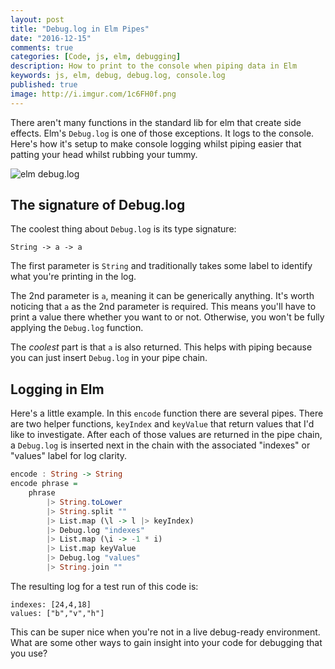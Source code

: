 ```yaml
---
layout: post
title: "Debug.log in Elm Pipes"
date: "2016-12-15"
comments: true
categories: [Code, js, elm, debugging]
description: How to print to the console when piping data in Elm
keywords: js, elm, debug, debug.log, console.log
published: true
image: http://i.imgur.com/1c6FH0f.png
---
```


There aren't many functions in the standard lib for elm that create side effects.  Elm's `Debug.log` is one of those exceptions.  It logs to the console.  Here's how it's setup to make console logging whilst piping easier that patting your head whilst rubbing your tummy.

![elm debug.log](http://i.imgur.com/1c6FH0f.png)

<!--more-->

## The signature of Debug.log

The coolest thing about `Debug.log` is its type signature:

```
String -> a -> a
```

The first parameter is `String` and traditionally takes some label to identify what you're printing in the log.

The 2nd parameter is `a`, meaning it can be generically anything.   It's worth noticing that `a` as the 2nd parameter is required.  This means you'll have to print a value there whether you want to or not.  Otherwise, you won't be fully applying the `Debug.log` function.

The _coolest_ part is that `a` is also returned.  This helps with piping because you can just insert `Debug.log` in your pipe chain.

## Logging in Elm

Here's a little example.  In this `encode` function there are several pipes.  There are two helper functions, `keyIndex` and `keyValue` that return values that I'd like to investigate.  After each of those values are returned in the pipe chain, a `Debug.log` is inserted next in the chain with the associated "indexes" or "values" label for log clarity.

```haskell
encode : String -> String
encode phrase =
    phrase
        |> String.toLower
        |> String.split ""
        |> List.map (\l -> l |> keyIndex)
        |> Debug.log "indexes"
        |> List.map (\i -> -1 * i)
        |> List.map keyValue
        |> Debug.log "values"
        |> String.join ""
```

The resulting log for a test run of this code is:

```
indexes: [24,4,18]
values: ["b","v","h"]
```

This can be super nice when you're not in a live debug-ready environment.  What are some other ways to gain insight into your code for debugging that you use?



